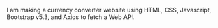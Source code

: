 I am making a currency converter website using HTML, CSS, Javascript, Bootstrap v5.3, and Axios to fetch a Web API.

